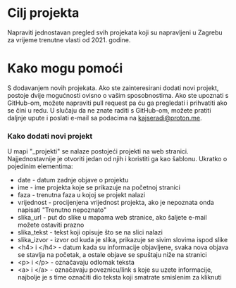 # Cilj projekta

Napraviti jednostavan pregled svih projekata koji su napravljeni u Zagrebu za vrijeme trenutne vlasti od 2021. godine.

# Kako mogu pomoći

S dodavanjem novih projekata. Ako ste zainteresirani dodati novi projekt, postoje dvije mogućnosti ovisno o vašim sposobnostima. Ako ste upoznati s GitHub-om, možete napraviti pull request pa ću ga pregledati i prihvatiti ako se čini u redu. U slučaju da ne znate raditi s GitHub-om, možete pratiti daljnje upute i poslati e-mail sa podacima na [kajseradi@proton.me](mailto:kajseradi@proton.me).

### Kako dodati novi projekt
U mapi "_projekti" se nalaze postojeći projekti na web stranici. Najjednostavnije je otvoriti jedan od njih i koristiti ga kao šablonu. Ukratko o pojedinim elementima:
- date - datum zadnje objave o projektu
- ime - ime projekta koje se prikazuje na početnoj stranici
- faza - trenutna faza u kojoj se projekt nalazi
- vrijednost - procijenjena vrijednost projekta, ako je nepoznata onda napisati "Trenutno nepoznato"
- slika_url - put do slike u mapama web stranice, ako šaljete e-mail možete ostaviti prazno
- slika_tekst - tekst koji opisuje što se na slici nalazi
- slika_izvor - izvor od kuda je slika, prikazuje se sivim slovima ispod slike
- \<h4\> i \</h4\> - datum kada su informacije objavljene, svaka nova objava se stavlja na početak, a ostale objave se spuštaju niže na stranici
- \<p\> i \</p\> - označavaju odlomak teksta
- \<a\> i \</a\> - označavaju poveznicu/link s koje su uzete informacije, najbolje je s time označiti dio teksta koji smatrate smislenim za kliknuti





